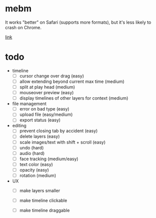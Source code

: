 # mebm

It works "better" on Safari (supports more formats), but it's less likely to crash on Chrome.

[link](http://bwasti.github.io/mebm)

# todo

- timeline
  - [ ] cursor change over drag (easy)
  - [ ] allow extending beyond current max time (medium)
  - [ ] split at play head (medium)
  - [ ] mouseover preview (easy)
  - [ ] display timelines of other layers for context (medium)
- file management
  - [ ] error on bad type (easy)
  - [ ] upload file (easy/medium)
  - [ ] export status (easy)
- editing
  - [ ] prevent closing tab by accident (easy)
  - [ ] delete layers (easy)
  - [ ] scale images/text with shift + scroll (easy)
  - [ ] undo (hard)
  - [ ] audio (hard)
  - [ ] face tracking (medium/easy)
  - [ ] text color (easy)
  - [ ] opacity (easy)
  - [ ] rotation (medium)
- UX
  - [ ] make layers smaller
  - [ ] make timeline clickable
  - [ ] make timeline draggable
  

